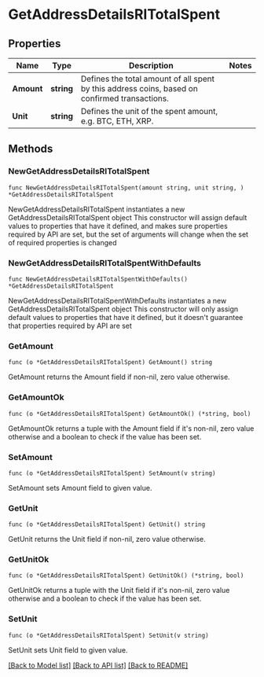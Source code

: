 # GetAddressDetailsRITotalSpent

## Properties

Name | Type | Description | Notes
------------ | ------------- | ------------- | -------------
**Amount** | **string** | Defines the total amount of all spent by this address coins, based on confirmed transactions. | 
**Unit** | **string** | Defines the unit of the spent amount, e.g. BTC, ETH, XRP. | 

## Methods

### NewGetAddressDetailsRITotalSpent

`func NewGetAddressDetailsRITotalSpent(amount string, unit string, ) *GetAddressDetailsRITotalSpent`

NewGetAddressDetailsRITotalSpent instantiates a new GetAddressDetailsRITotalSpent object
This constructor will assign default values to properties that have it defined,
and makes sure properties required by API are set, but the set of arguments
will change when the set of required properties is changed

### NewGetAddressDetailsRITotalSpentWithDefaults

`func NewGetAddressDetailsRITotalSpentWithDefaults() *GetAddressDetailsRITotalSpent`

NewGetAddressDetailsRITotalSpentWithDefaults instantiates a new GetAddressDetailsRITotalSpent object
This constructor will only assign default values to properties that have it defined,
but it doesn't guarantee that properties required by API are set

### GetAmount

`func (o *GetAddressDetailsRITotalSpent) GetAmount() string`

GetAmount returns the Amount field if non-nil, zero value otherwise.

### GetAmountOk

`func (o *GetAddressDetailsRITotalSpent) GetAmountOk() (*string, bool)`

GetAmountOk returns a tuple with the Amount field if it's non-nil, zero value otherwise
and a boolean to check if the value has been set.

### SetAmount

`func (o *GetAddressDetailsRITotalSpent) SetAmount(v string)`

SetAmount sets Amount field to given value.


### GetUnit

`func (o *GetAddressDetailsRITotalSpent) GetUnit() string`

GetUnit returns the Unit field if non-nil, zero value otherwise.

### GetUnitOk

`func (o *GetAddressDetailsRITotalSpent) GetUnitOk() (*string, bool)`

GetUnitOk returns a tuple with the Unit field if it's non-nil, zero value otherwise
and a boolean to check if the value has been set.

### SetUnit

`func (o *GetAddressDetailsRITotalSpent) SetUnit(v string)`

SetUnit sets Unit field to given value.



[[Back to Model list]](../README.md#documentation-for-models) [[Back to API list]](../README.md#documentation-for-api-endpoints) [[Back to README]](../README.md)


